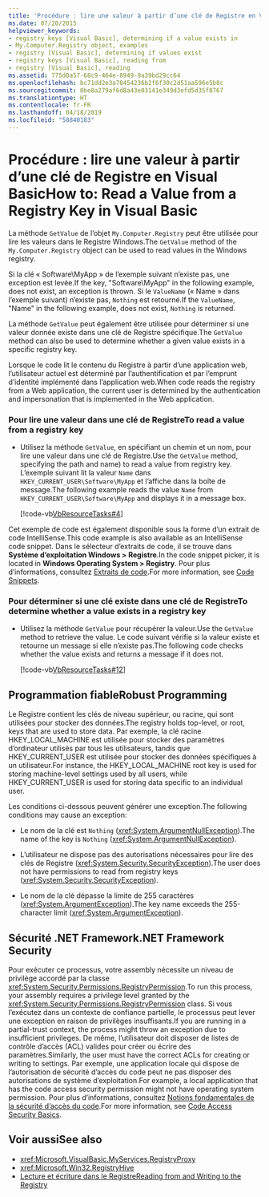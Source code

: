 ```yaml
---
title: 'Procédure : lire une valeur à partir d’une clé de Registre en Visual Basic'
ms.date: 07/20/2015
helpviewer_keywords:
- registry keys [Visual Basic], determining if a value exists in
- My.Computer.Registry object, examples
- registry [Visual Basic], determining if values exist
- registry keys [Visual Basic], reading from
- registry [Visual Basic], reading
ms.assetid: 775d0a57-68c9-464e-8949-9a39bd29cc64
ms.openlocfilehash: bc71dd2e3a78454236b2f6f30c2d51aa596e5b8c
ms.sourcegitcommit: 0be8a279af6d8a43e03141e349d3efd5d35f8767
ms.translationtype: HT
ms.contentlocale: fr-FR
ms.lasthandoff: 04/18/2019
ms.locfileid: "58840183"
---
```

# <a name="how-to-read-a-value-from-a-registry-key-in-visual-basic"></a><span data-ttu-id="ee4d3-102">Procédure : lire une valeur à partir d’une clé de Registre en Visual Basic</span><span class="sxs-lookup"><span data-stu-id="ee4d3-102">How to: Read a Value from a Registry Key in Visual Basic</span></span>
<span data-ttu-id="ee4d3-103">La méthode `GetValue` de l’objet `My.Computer.Registry` peut être utilisée pour lire les valeurs dans le Registre Windows.</span><span class="sxs-lookup"><span data-stu-id="ee4d3-103">The `GetValue` method of the `My.Computer.Registry` object can be used to read values in the Windows registry.</span></span>  
  
 <span data-ttu-id="ee4d3-104">Si la clé « Software\MyApp » de l’exemple suivant n’existe pas, une exception est levée.</span><span class="sxs-lookup"><span data-stu-id="ee4d3-104">If the key, "Software\MyApp" in the following example, does not exist, an exception is thrown.</span></span> <span data-ttu-id="ee4d3-105">Si le `ValueName` (« Name » dans l’exemple suivant) n’existe pas, `Nothing` est retourné.</span><span class="sxs-lookup"><span data-stu-id="ee4d3-105">If the `ValueName`,  "Name" in the following example, does not exist, `Nothing` is returned.</span></span>  
  
 <span data-ttu-id="ee4d3-106">La méthode `GetValue` peut également être utilisée pour déterminer si une valeur donnée existe dans une clé de Registre spécifique.</span><span class="sxs-lookup"><span data-stu-id="ee4d3-106">The `GetValue` method can also be used to determine whether a given value exists in a specific registry key.</span></span>  
  
 <span data-ttu-id="ee4d3-107">Lorsque le code lit le contenu du Registre à partir d’une application web, l’utilisateur actuel est déterminé par l’authentification et par l’emprunt d’identité implémenté dans l’application web.</span><span class="sxs-lookup"><span data-stu-id="ee4d3-107">When code reads the registry from a Web application, the current user is determined by the authentication and impersonation that is implemented in the Web application.</span></span>  
  
### <a name="to-read-a-value-from-a-registry-key"></a><span data-ttu-id="ee4d3-108">Pour lire une valeur dans une clé de Registre</span><span class="sxs-lookup"><span data-stu-id="ee4d3-108">To read a value from a registry key</span></span>  
  
-   <span data-ttu-id="ee4d3-109">Utilisez la méthode `GetValue`, en spécifiant un chemin et un nom, pour lire une valeur dans une clé de Registre.</span><span class="sxs-lookup"><span data-stu-id="ee4d3-109">Use the `GetValue` method, specifying the path and name) to read a value from registry key.</span></span> <span data-ttu-id="ee4d3-110">L’exemple suivant lit la valeur `Name` dans `HKEY_CURRENT_USER\Software\MyApp` et l’affiche dans la boîte de message.</span><span class="sxs-lookup"><span data-stu-id="ee4d3-110">The following example reads the value `Name` from `HKEY_CURRENT_USER\Software\MyApp` and displays it in a message box.</span></span>  
  
     [!code-vb[VbResourceTasks#4](~/samples/snippets/visualbasic/VS_Snippets_VBCSharp/VbResourceTasks/VB/Class1.vb#4)]  
  
 <span data-ttu-id="ee4d3-111">Cet exemple de code est également disponible sous la forme d’un extrait de code IntelliSense.</span><span class="sxs-lookup"><span data-stu-id="ee4d3-111">This code example is also available as an IntelliSense code snippet.</span></span> <span data-ttu-id="ee4d3-112">Dans le sélecteur d’extraits de code, il se trouve dans **Système d’exploitation Windows > Registre**.</span><span class="sxs-lookup"><span data-stu-id="ee4d3-112">In the code snippet picker, it is located in **Windows Operating System > Registry**.</span></span> <span data-ttu-id="ee4d3-113">Pour plus d’informations, consultez [Extraits de code](/visualstudio/ide/code-snippets).</span><span class="sxs-lookup"><span data-stu-id="ee4d3-113">For more information, see [Code Snippets](/visualstudio/ide/code-snippets).</span></span>  
  
### <a name="to-determine-whether-a-value-exists-in-a-registry-key"></a><span data-ttu-id="ee4d3-114">Pour déterminer si une clé existe dans une clé de Registre</span><span class="sxs-lookup"><span data-stu-id="ee4d3-114">To determine whether a value exists in a registry key</span></span>  
  
-   <span data-ttu-id="ee4d3-115">Utilisez la méthode `GetValue` pour récupérer la valeur.</span><span class="sxs-lookup"><span data-stu-id="ee4d3-115">Use the `GetValue` method to retrieve the value.</span></span> <span data-ttu-id="ee4d3-116">Le code suivant vérifie si la valeur existe et retourne un message si elle n’existe pas.</span><span class="sxs-lookup"><span data-stu-id="ee4d3-116">The following code checks whether the value exists and returns a message if it does not.</span></span>  
  
     [!code-vb[VbResourceTasks#12](~/samples/snippets/visualbasic/VS_Snippets_VBCSharp/VbResourceTasks/VB/Class1.vb#12)]  
  
## <a name="robust-programming"></a><span data-ttu-id="ee4d3-117">Programmation fiable</span><span class="sxs-lookup"><span data-stu-id="ee4d3-117">Robust Programming</span></span>  
 <span data-ttu-id="ee4d3-118">Le Registre contient les clés de niveau supérieur, ou racine, qui sont utilisées pour stocker des données.</span><span class="sxs-lookup"><span data-stu-id="ee4d3-118">The registry holds top-level, or root, keys that are used to store data.</span></span> <span data-ttu-id="ee4d3-119">Par exemple, la clé racine HKEY_LOCAL_MACHINE est utilisée pour stocker des paramètres d’ordinateur utilisés par tous les utilisateurs, tandis que HKEY_CURRENT_USER est utilisée pour stocker des données spécifiques à un utilisateur.</span><span class="sxs-lookup"><span data-stu-id="ee4d3-119">For instance, the HKEY_LOCAL_MACHINE root key is used for storing machine-level settings used by all users, while HKEY_CURRENT_USER is used for storing data specific to an individual user.</span></span>  
  
 <span data-ttu-id="ee4d3-120">Les conditions ci-dessous peuvent générer une exception.</span><span class="sxs-lookup"><span data-stu-id="ee4d3-120">The following conditions may cause an exception:</span></span>  
  
-   <span data-ttu-id="ee4d3-121">Le nom de la clé est `Nothing` (<xref:System.ArgumentNullException>).</span><span class="sxs-lookup"><span data-stu-id="ee4d3-121">The name of the key is `Nothing` (<xref:System.ArgumentNullException>).</span></span>  
  
-   <span data-ttu-id="ee4d3-122">L’utilisateur ne dispose pas des autorisations nécessaires pour lire des clés de Registre (<xref:System.Security.SecurityException>).</span><span class="sxs-lookup"><span data-stu-id="ee4d3-122">The user does not have permissions to read from registry keys (<xref:System.Security.SecurityException>).</span></span>  
  
-   <span data-ttu-id="ee4d3-123">Le nom de la clé dépasse la limite de 255 caractères (<xref:System.ArgumentException>).</span><span class="sxs-lookup"><span data-stu-id="ee4d3-123">The key name exceeds the 255-character limit (<xref:System.ArgumentException>).</span></span>  
  
## <a name="net-framework-security"></a><span data-ttu-id="ee4d3-124">Sécurité .NET Framework</span><span class="sxs-lookup"><span data-stu-id="ee4d3-124">.NET Framework Security</span></span>  
 <span data-ttu-id="ee4d3-125">Pour exécuter ce processus, votre assembly nécessite un niveau de privilège accordé par la classe <xref:System.Security.Permissions.RegistryPermission>.</span><span class="sxs-lookup"><span data-stu-id="ee4d3-125">To run this process, your assembly requires a privilege level granted by the <xref:System.Security.Permissions.RegistryPermission> class.</span></span> <span data-ttu-id="ee4d3-126">Si vous l’exécutez dans un contexte de confiance partielle, le processus peut lever une exception en raison de privilèges insuffisants.</span><span class="sxs-lookup"><span data-stu-id="ee4d3-126">If you are running in a partial-trust context, the process might throw an exception due to insufficient privileges.</span></span> <span data-ttu-id="ee4d3-127">De même, l’utilisateur doit disposer de listes de contrôle d’accès (ACL) valides pour créer ou écrire des paramètres.</span><span class="sxs-lookup"><span data-stu-id="ee4d3-127">Similarly, the user must have the correct ACLs for creating or writing to settings.</span></span> <span data-ttu-id="ee4d3-128">Par exemple, une application locale qui dispose de l’autorisation de sécurité d’accès du code peut ne pas disposer des autorisations de système d’exploitation.</span><span class="sxs-lookup"><span data-stu-id="ee4d3-128">For example, a local application that has the code access security permission might not have operating system permission.</span></span> <span data-ttu-id="ee4d3-129">Pour plus d’informations, consultez [Notions fondamentales de la sécurité d’accès du code](../../../../framework/misc/code-access-security-basics.md).</span><span class="sxs-lookup"><span data-stu-id="ee4d3-129">For more information, see [Code Access Security Basics](../../../../framework/misc/code-access-security-basics.md).</span></span>  
  
## <a name="see-also"></a><span data-ttu-id="ee4d3-130">Voir aussi</span><span class="sxs-lookup"><span data-stu-id="ee4d3-130">See also</span></span>

- <xref:Microsoft.VisualBasic.MyServices.RegistryProxy>
- <xref:Microsoft.Win32.RegistryHive>
- [<span data-ttu-id="ee4d3-131">Lecture et écriture dans le Registre</span><span class="sxs-lookup"><span data-stu-id="ee4d3-131">Reading from and Writing to the Registry</span></span>](../../../../visual-basic/developing-apps/programming/computer-resources/reading-from-and-writing-to-the-registry.md)
